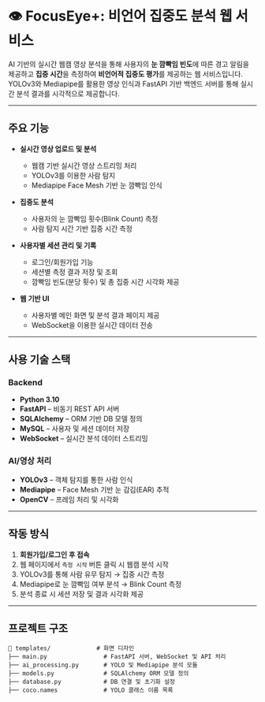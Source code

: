 # 👁️ FocusEye+: 비언어 집중도 분석 웹 서비스

AI 기반의 실시간 웹캠 영상 분석을 통해 사용자의 **눈 깜빡임 빈도**에 따른 경고 알림을 제공하고 **집중 시간**을 측정하여 **비언어적 집중도 평가**를 제공하는 웹 서비스입니다.  
YOLOv3와 Mediapipe를 활용한 영상 인식과 FastAPI 기반 백엔드 서버를 통해 실시간 분석 결과를 시각적으로 제공합니다.

---

## 주요 기능

- **실시간 영상 업로드 및 분석**
  - 웹캠 기반 실시간 영상 스트리밍 처리
  - YOLOv3를 이용한 사람 탐지
  - Mediapipe Face Mesh 기반 눈 깜빡임 인식

- **집중도 분석**
  - 사용자의 눈 깜빡임 횟수(Blink Count) 측정
  - 사람 탐지 시간 기반 집중 시간 측정

- **사용자별 세션 관리 및 기록**
  - 로그인/회원가입 기능
  - 세션별 측정 결과 저장 및 조회
  - 깜빡임 빈도(분당 횟수) 및 총 집중 시간 시각화 제공

- **웹 기반 UI**
  - 사용자별 메인 화면 및 분석 결과 페이지 제공
  - WebSocket을 이용한 실시간 데이터 전송

---

## 사용 기술 스택

### Backend
- **Python 3.10**
- **FastAPI** – 비동기 REST API 서버
- **SQLAlchemy** – ORM 기반 DB 모델 정의
- **MySQL** – 사용자 및 세션 데이터 저장
- **WebSocket** – 실시간 분석 데이터 스트리밍

### AI/영상 처리
- **YOLOv3** – 객체 탐지를 통한 사람 인식
- **Mediapipe** – Face Mesh 기반 눈 감김(EAR) 추적
- **OpenCV** – 프레임 처리 및 시각화

---

## 작동 방식

1. **회원가입/로그인 후 접속**
2. 웹 페이지에서 `측정 시작` 버튼 클릭 시 웹캠 분석 시작
3. YOLOv3를 통해 사람 유무 탐지 → 집중 시간 측정
4. Mediapipe로 눈 깜빡임 여부 분석 → Blink Count 측정
5. 분석 종료 시 세션 저장 및 결과 시각화 제공

---

## 프로젝트 구조

```
📁 templates/             # 화면 디자인
├── main.py                # FastAPI 서버, WebSocket 및 API 처리
├── ai_processing.py       # YOLO 및 Mediapipe 분석 모듈
├── models.py              # SQLAlchemy ORM 모델 정의
├── database.py            # DB 연결 및 초기화 설정
├── coco.names             # YOLO 클래스 이름 목록
